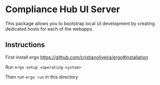 # Compliance Hub UI Server

This package allows you to bootstrap local UI development by creating dedicated hosts for each of the webapps.

## Instructions 

First install ergo https://github.com/cristianoliveira/ergo#installation

Run `ergo setup <operating-system>`

Then run `ergo run` in this directory
